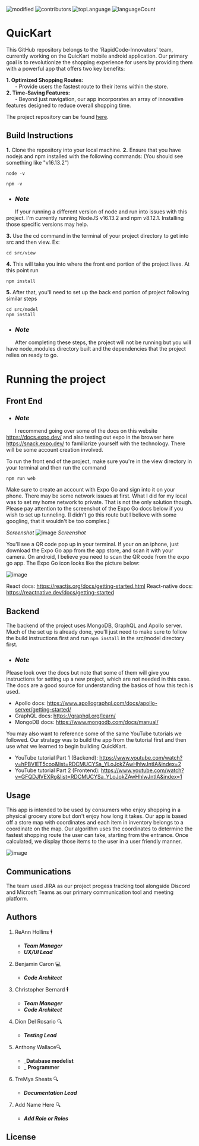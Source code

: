 ![modified](https://img.shields.io/github/last-commit/KWilliams-dev/QuicKart)
![contributors](https://img.shields.io/github/contributors/KWilliams-dev/QuicKart)
![topLanguage](https://img.shields.io/github/languages/top/KWilliams-dev/QuicKart?label=top%20language)
![languageCount](https://img.shields.io/github/languages/count/KWilliams-dev/QuicKart?label=language%20count)

# QuicKart
This GitHub repository belongs to the 'RapidCode-Innovators' team, currently working on the QuicKart mobile android application. Our primary goal is to revolutionize the shopping experience for users by providing them with a powerful app that offers two key benefits:

**1. Optimized Shopping Routes:**<br>
    &nbsp;&nbsp;&nbsp;&nbsp;&nbsp;&nbsp;- Provide users the fastest route to their items within the store.<br>
**2. Time-Saving Features:**<br>
     &nbsp;&nbsp;&nbsp;&nbsp;&nbsp;&nbsp;- Beyond just navigation, our app incorporates an array of innovative features designed to reduce overall shopping time.
       
The project repository can be found [here](https://github.com/ctbernard/QuicKart-RapidCode-Innovators).

## Build Instructions
 
<strong>1.</strong> Clone the repository into your local machine.
<strong>2.</strong> Ensure that you have nodejs and npm installed with the following commands: (You should see something like "v16.13.2")
```
node -v
```
```
npm -v
```
- ### <em><strong>Note</strong></em>
&nbsp; &nbsp; &nbsp; If your running a different version of node and run into issues with this project. I'm currently running NodeJS v16.13.2 and npm v8.12.1. Installing those specific versions may help.


<strong>3.</strong> Use the cd command in the terminal of your project directory to get into src and then view. 
Ex:
```
cd src/view
```
<strong>4.</strong> This will take you into where the front end portion of the project lives. At this point run
```
npm install 
```
<strong>5.</strong> After that, you'll need to set up the back end portion of project following similar steps
```
cd src/model
npm install
```
- ### <em><strong>Note</strong></em>
&nbsp; &nbsp; &nbsp; After completing these steps, the project will not be running but you will have node_modules directory built and the dependencies that the
project relies on ready to go.

# Running the project

## Front End

- ### <em><strong>Note</strong></em>
&nbsp; &nbsp; &nbsp; I recommend going over some of the docs on this website https://docs.expo.dev/ and also testing out expo in the browser here https://snack.expo.dev/ to familiarize yourself with the technology. There will be some account creation involved.

To run the front end of the project, make sure you're in the view directory in your terminal and then run the command
```
npm run web
```
Make sure to create an account with Expo Go and sign into it on your phone. There may be some network issues at first. What I did for my local was to set my home network to private. That is not the only solution though. Please pay attention to the screenshot of the Expo Go docs below if you wish to set up tunneling. (I didn't go this route but I believe with some googling, that it wouldn't be too complex.) 

<em>Screenshot</em>
![image](https://user-images.githubusercontent.com/74102531/199380582-941f3e4d-2313-4c36-9604-af3d90b2a609.png)
<em>Screenshot</em>


You'll see a QR code pop up in your terminal. If your on an iphone, just download the Expo Go app from the app store, and scan it with your camera.
On android, I believe you need to scan the QR code from the expo go app. The Expo Go icon looks like the picture below:

![image](https://user-images.githubusercontent.com/74102531/199377266-36155398-a05e-4406-a16d-ccb360cfcfe3.png)

React docs: https://reactjs.org/docs/getting-started.html
React-native docs: https://reactnative.dev/docs/getting-started

## Backend

The backend of the project uses MongoDB, GraphQL and Apollo server. Much of the set up is already done, you'll just need to make sure to follow the build
instructions first and run ``` npm install ``` in the src/model directory first.

- ### <em><strong>Note</strong></em> 
Please look over the docs but note that some of them will give you instructions for setting up a new project, which are not needed in this case. The docs are a good source for understanding the basics of how this tech is used.

- Apollo docs: https://www.apollographql.com/docs/apollo-server/getting-started/
- GraphQL docs: https://graphql.org/learn/
- MongoDB docs: https://www.mongodb.com/docs/manual/

You may also want to reference some of the same YouTube tutorials we followed. Our strategy was to build the app from the tutorial first and then use what we
learned to begin building QuickKart.

- YouTube tutorial Part 1 (Backend): https://www.youtube.com/watch?v=hPBVIET5coo&list=RDCMUCYSa_YLoJokZAwHhlwJntIA&index=2
- YouTube tutorial Part 2 (Frontend): https://www.youtube.com/watch?v=GFQDJlVEXRg&list=RDCMUCYSa_YLoJokZAwHhlwJntIA&index=1

## Usage
This app is intended to be used by consumers who enjoy shopping in a physical grocery store but don't enjoy how long it takes. Our app is based off a store map with coordinates and each item in inventory belongs to a coordinate on the map. Our algorithm uses the coordinates to determine the fastest shopping route the user can take, starting from the entrance. Once calculated, we display those items to the user in a user friendly manner.

![image](https://user-images.githubusercontent.com/74102531/200415550-4f204e93-7065-4d8c-a432-bf2579acda9b.png)


## Communications
The team used JIRA as our project progess tracking tool alongside Discord and Microsft Teams as our primary communication tool and meeting platform.

## Authors
1. ReAnn Hollins 🕴️
   - _**Team Manager**_
   - _**UX/UI Lead**_
2. Benjamin Caron :computer:
   - _**Code Architect**_
3. Christopher Bernard 🕴️
   - _**Team Manager**_
   - _**Code Architect**_
4. Dion Del Rosario :mag:
   - _**Testing Lead**_
5. Anthony Wallace:mag:
   - _**Database modelist**
   -  _ **Programmer**
    
7. TreMya Sheats :mag:
    - _**Documentation Lead**_
8. Add Name Here :mag:
    - _**Add Role or Roles**_

## License
